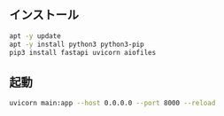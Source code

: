## インストール
```sh
apt -y update
apt -y install python3 python3-pip
pip3 install fastapi uvicorn aiofiles
```

## 起動
```sh
uvicorn main:app --host 0.0.0.0 --port 8000 --reload
```
